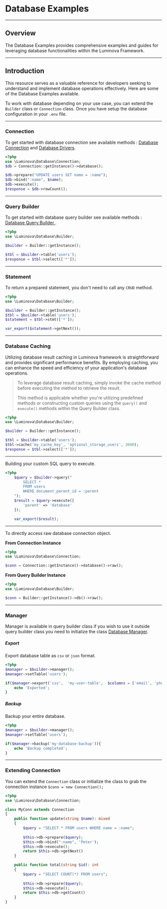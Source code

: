 # Database Examples

***

## Overview

The Database Examples provides comprehensive examples and guides for leveraging database functionalities within the Luminova Framework.

***

## Introduction

This resource serves as a valuable reference for developers seeking to understand and implement database operations effectively. Here are some of the Database Examples available.

To work with database depending on your use case, you can extend the `Builder` class or `Connection` class.
Once you have setup the database configuration in your `.env` file.

***

### Connection 

To get started with database connection see available methods : [Database Connection](/database/connection.md) and [Database Drivers](/database/drivers.md).

```php
<?php
use \Luminova\Database\Connection;
$db = Connection::getInstance()->database();

$db->prepare("UPDATE users SET name = :name");
$db->bind(":name", $name);
$db->execute();
$response = $db->rowCount();
```

***

### Query Builder

To get started with database query builder see available methods : [Database Query Builder ](/database/query-builder.md).

```php
<?php
use \Luminova\Database\Builder;

$builder = Builder::getInstance();

$tbl = $builder->table('users');
$response = $tbl->select(['*']);
```

***

### Statement

To return a prepared statement, you don't need to call any `CRUD` method.

```php
<?php
use \Luminova\Database\Builder;

$builder = Builder::getInstance();
$tbl = $builder->table('users');
$statement = $tbl->stmt(['*']);

var_export($statement->getNext());
```

***

### Database Caching 

Utilizing database result caching in Luminova framework is straightforward and provides significant performance benefits. By employing caching, you can enhance the speed and efficiency of your application's database operations.

> To leverage database result caching, simply invoke the cache method before executing the method to retrieve the result. 
> 
> This method is applicable whether you're utilizing predefined methods or constructing custom queries using the `query()` and `execute()` methods within the Query Builder class.

```php
<?php
use \Luminova\Database\Builder;

$builder = Builder::getInstance();

$tbl = $builder->table('users');
$tbl->cache('my_cache_key', 'optional_storage_users', 3600);
$response = $tbl->select(['*']);
```

***

Building your custom SQL query to execute.

```php
<?php
	$query = $builder->query("
		SELECT * 
		FROM users
		WHERE document_parent_id = :parent
	");
	$result = $query->execute([
		'parent' => 'database'
	]);

	var_export($result);
```

***

To directly access raw database connection object.

**From Connection Instance**
```php 
<?php 
use \Luminova\Database\Connection;

$conn = Connection::getInstance()->database()->raw();
```

**From Query Builder Instance**

```php 
<?php 
use \Luminova\Database\Builder;

$conn = Builder::getInstance()->db()->raw();
```

***

### Manager

Manager is available in query builder class if you wish to use it outside query builder class you need to initialize the class  [Database Manager](/database/manager.md).

##### Export

Export database table as `csv` or `json` format.

```php 
<?php
$manager = $builder->manager();
$manager->setTable('users');

if($manager->export('csv',  'my-user-table',  $columns = ['email', 'phone'])){
	echo 'Exported';
}
```

##### Backup

Backup your entire database.

```php 
<?php
$manager = $builder->manager();
$manager->setTable('users');

if($manager->backup('my-database-backup')){
	echo 'Backup completed';
}
```

***

### Extending Connection

You can extend the `Connection` class or initialize the class to grab the connection instance `$conn = new Connection();`

```php 
<?php
use \Luminova\Database\Connection;

class MyConn extends Connection 
{  
    public function update(string $name): mixed 
	{
        $query = "SELECT * FROM users WHERE name = :name";
        
        $this->db->prepare($query);
        $this->db->bind(":name", 'Peter');
        $this->db->execute();
        return $this->db->getNext()     
    }

    public function total(string $id): int 
	{
        $query = "SELECT COUNT(*) FROM users";
        
        $this->db->prepare($query);
        $this->db->execute();
        return $this->db->getCount()     
    }
}
```